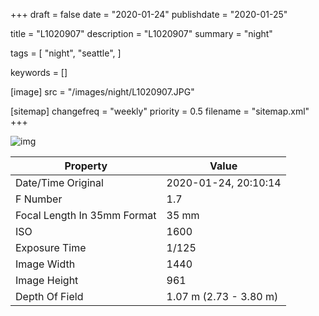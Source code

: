 +++
draft = false
date = "2020-01-24"
publishdate = "2020-01-25"

title = "L1020907"
description = "L1020907"
summary = "night"

tags = [
    "night",
    "seattle",
]

keywords = []

[image]
    src = "/images/night/L1020907.JPG"

[sitemap]
    changefreq = "weekly"
    priority = 0.5
    filename = "sitemap.xml"
+++


![img](/images/night/L1020907.JPG)

Property | Value
---------|------
Date/Time Original              | 2020-01-24, 20:10:14
F Number                        | 1.7
Focal Length In 35mm Format     | 35 mm
ISO                             | 1600
Exposure Time                   | 1/125
Image Width                     | 1440
Image Height                    | 961
Depth Of Field                  | 1.07 m (2.73 - 3.80 m)
